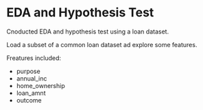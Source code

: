 # EDA and Hypothesis Test

Cnoducted EDA and hypothesis test using a loan dataset.

Load a subset of a common loan dataset ad explore some features.

Freatures included:
* purpose
* annual_inc
* home_ownership
* loan_amnt
* outcome
